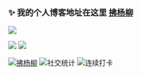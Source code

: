 ### ✨ 我的个人博客地址在这里 [拂杨柳](https://fuyl.cc)
<img src="https://readme-typing-svg.herokuapp.com/?lines=Welcome,%20visitor!;I‘m%20拂杨柳!&font=Roboto" />
<p>
<img src="https://img.shields.io/badge/%E8%AF%AD%E8%A8%80-java-blue" />
<img src="https://visitor-badge.glitch.me/badge?page_id=https://github.com/chenjunwen&right_color=red" />
</p>


[![拂杨柳](https://github-readme-stats.vercel.app/api?username=chenjunwen&count_private=true&show_icons=true)](https://fuyl.cc)
![社交统计](https://stats.justsong.cn/api/csdn?id=chenjunwen)
![连续打卡](https://activity-graph.herokuapp.com/graph?username=chenjunwen&theme=dracula)





<!--
**chenjunwen/chenjunwen** is a ✨ _special_ ✨ repository because its `README.md` (this file) appears on your GitHub profile.

Here are some ideas to get you started:

- 🔭 I’m currently working on ...
- 🌱 I’m currently learning ...
- 👯 I’m looking to collaborate on ...
- 🤔 I’m looking for help with ...
- 💬 Ask me about ...
- 📫 How to reach me: ...
- 😄 Pronouns: ...
- ⚡ Fun fact: ...
-->
